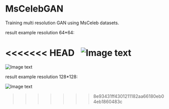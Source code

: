 # MsCelebGAN

Training multi resolution GAN using MsCeleb datasets.

result example resolution 64*64:

<<<<<<< HEAD
   ![Image text](https://github.com/SeuTao/MsCelebGAN/tree/master/resources/results_64.jpg)
=======
![Image text](https://github.com/SeuTao/MsCelebGAN/raw/master/resources/results_64.png)

result example resolution 128*128:

![Image text](https://github.com/SeuTao/MsCelebGAN/raw/master/resources/results.png)



 
>>>>>>> 8e93431ff4301211182aa66180eb04eb1860483c
